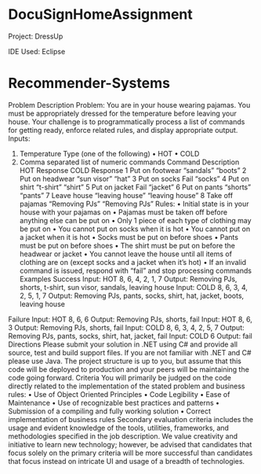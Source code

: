 ﻿# DocuSignHomeAssignment

Project: DressUp

IDE Used: Eclipse 
# Recommender-Systems


Problem Description
Problem:
You are in your house wearing pajamas. You must be appropriately dressed for the temperature before leaving your house.
Your challenge is to programmatically process a list of commands for getting ready, enforce related rules, and display appropriate output.
Inputs:
1.	Temperature Type (one of the following)
•	HOT
•	COLD
2.	Comma separated list of numeric commands
Command	Description	HOT Response	COLD Response
1	Put on footwear	“sandals”	“boots”
2	Put on headwear	“sun visor”	“hat”
3	Put on socks	Fail	“socks”
4	Put on shirt	“t-shirt”	“shirt”
5	Put on jacket	Fail	“jacket”
6	Put on pants	“shorts”	“pants”
7	Leave house	“leaving house”	“leaving house”
8	Take off pajamas	“Removing PJs”	“Removing PJs”
Rules:
•	Initial state is in your house with your pajamas on
•	Pajamas must be taken off before anything else can be put on
•	Only 1 piece of each type of clothing may be put on
•	You cannot put on socks when it is hot
•	You cannot put on a jacket when it is hot
•	Socks must be put on before shoes
•	Pants must be put on before shoes
•	The shirt must be put on before the headwear or jacket
•	You cannot leave the house until all items of clothing are on (except socks and a jacket when it’s hot)
•	If an invalid command is issued, respond with “fail” and stop processing commands
Examples
Success
Input: HOT 8, 6, 4, 2, 1, 7
Output: Removing PJs, shorts, t-shirt, sun visor, sandals, leaving house
Input: COLD 8, 6, 3, 4, 2, 5, 1, 7
Output: Removing PJs, pants, socks, shirt, hat, jacket, boots, leaving house
 
Failure
Input: HOT 8, 6, 6
Output: Removing PJs, shorts, fail
Input: HOT 8, 6, 3
Output: Removing PJs, shorts, fail
Input: COLD 8, 6, 3, 4, 2, 5, 7
Output: Removing PJs, pants, socks, shirt, hat, jacket, fail
Input: COLD 6
Output: fail
Directions
Please submit your solution in .NET using C# and provide all source, test and build support files. If you are not familiar with .NET and C# please use Java. The project structure is up to you, but assume that this code will be deployed to production and your peers will be maintaining the code going forward.
Criteria
You will primarily be judged on the code directly related to the implementation of the stated problem and business rules:
•	Use of Object Oriented Principles
•	Code Legibility
•	Ease of Maintenance
•	Use of recognizable best practices and patterns
•	Submission of a compiling and fully working solution
•	Correct implementation of business rules
Secondary evaluation criteria includes the usage and evident knowledge of the tools, utilities, frameworks, and methodologies specified in the job description.
We value creativity and initiative to learn new technology; however, be advised that candidates that focus solely on the primary criteria will be more successful than candidates that focus instead on intricate UI and usage of a breadth of technologies.

